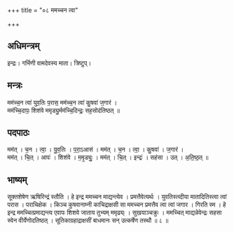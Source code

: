 +++
title = "०८ ममच्चन त्वा"

+++
## अधिमन्त्रम्
इन्द्रः। गर्भिणी वामदेवस्य माता। त्रिष्टुप्।

## मन्त्रः
मम॑च्च॒न त्वा॑ युव॒तिः प॒रास॒ मम॑च्च॒न त्वा॑ कु॒षवा॑ ज॒गार॑ ।  
मम॑च्चि॒दापः॒ शिश॑वे ममृड्यु॒र्मम॑च्चि॒दिन्द्रः॒ सह॒सोद॑तिष्ठत् ॥

## पदपाठः
मम॑त् । च॒न । त्वा॒ । यु॒व॒तिः । प॒रा॒ऽआस॑ । मम॑त् । च॒न । त्वा॒ । कु॒षवा॑ । ज॒गार॑ ।  
मम॑त् । चि॒त् । आपः॑ । शिश॑वे । म॒मृ॒ड्युः॒ । मम॑त् । चि॒त् । इन्द्रः॑ । सह॑सा । उत् । अ॒ति॒ष्ठ॒त् ॥

## भाष्यम्
 सूक्तशेषेण ऋषिरिन्द्रं स्तौति । हे इन्द्र ममच्चन माद्यन्त्येव । प्रमत्तैवेत्यर्थः । युवतिस्त्व्दीया मातादितिस्त्वा त्वां परास । पराचिक्षेक । किञ्च कुषवानाम्नी काचिद्राक्षसी सा ममच्चन प्रमत्तैव त्वा त्वां जगार । गिरति स्म । हे इन्द्र ममच्चित्प्रमाद्यन्त्य एवापः शिशवे जाताय तुभ्यम् ममृढ्य्ः । सुखयाञ्चक्रुः । ममच्चित् माद्यन्नेवेन्द्रः सहसा स्वेन वीर्येणोदतिष्ठत् । सूतिकाग्रहाद्राक्षसीं बाधमानः सन् उत्कर्षेण तस्थौ ॥ ८ ॥
